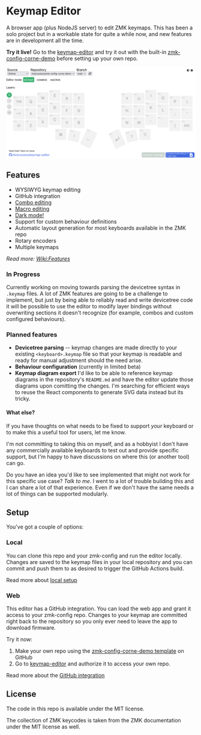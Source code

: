 # Keymap Editor

A browser app (plus NodeJS server) to edit ZMK keymaps. This has been a solo
project but in a workable state for quite a while now, and new features are in
development all the time.

**Try it live!** Go to the [keymap-editor] and try it out with the built-in
[zmk-config-corne-demo] before setting up your own repo.

![Screenshot](./screenshots/editor-screenshot.png)

## Features

* WYSIWYG keymap editing
* GitHub integration
* [Combo editing](./screenshots/editor-screenshot-combos.png)
* [Macro editing](./screenshots/editor-screenshot-macros.png)
* [Dark mode!](./screenshots/editor-screenshot-darkmode.png)
* Support for custom behaviour definitions
* Automatic layout generation for most keyboards available in the ZMK repo
* Rotary encoders
* Multiple keymaps

_Read more: [Wiki:Features]_

### In Progress

Currently working on moving towards parsing the devicetree syntax in `.keymap`
files. A lot of ZMK features are going to be a challenge to implement, but just
by being able to reliably read and write devicetree code it will be possible to
use the editor to modify layer bindings without overwriting sections it doesn't
recognize (for example, combos and custom configured behaviours).

### Planned features

* **Devicetree parsing** -- keymap changes are made directly to your existing
  `<keyboard>.keymap` file so that your keymap is readable and ready for manual
  adjustment should the need arise.
* **Behaviour configuration** (currently in limited beta)
* **Keymap diagram export** I'd like to be able to reference keymap diagrams in
  the repository's `README.md` and have the editor update those diagrams upon
  comitting the changes. I'm searching for efficient ways to reuse the React
  components to generate SVG data instead but its tricky.

#### What else?

If you have thoughts on what needs to be fixed to support _your_ keyboard or to
make this a useful tool for users, let me know.

I'm not committing to taking this on myself, and as a hobbyist I don't have any
commercially available keyboards to test out and provide specific support, but
I'm happy to have discussions on where this (or another tool) can go.

Do you have an idea you'd like to see implemented that might not work for this
specific use case? _Talk to me_. I went to a lot of trouble building this and I
can share a lot of that experience. Even if we don't have the same needs a lot
of things can be supported modularly.


## Setup

You've got a couple of options:

### Local

You can clone this repo and your zmk-config and run the editor locally. Changes
are saved to the keymap files in your local repository and you can commit and
push them to as desired to trigger the GitHub Actions build.

Read more about [local setup](running-locally.md)

### Web

This editor has a GitHub integration. You can load the web app and grant it
access to your zmk-config repo. Changes to your keymap are committed right back
to the repository so you only ever need to leave the app to download firmware.

Try it now:

1. Make your own repo using the [zmk-config-corne-demo template] on GitHub
2. Go to [keymap-editor] and authorize it to access your own repo.

Read more about the [GitHub integration](api/services/github/README.md)


## License

The code in this repo is available under the MIT license.

The collection of ZMK keycodes is taken from the ZMK documentation under the MIT
license as well.

[keymap-editor]: https://nickcoutsos.github.io/keymap-editor/
[zmk-config-corne-demo]: https://github.com/nickcoutsos/zmk-config-corne-demo
[zmk-config-corne-demo template]: https://github.com/nickcoutsos/zmk-config-corne-demo/generate
[Wiki:Automatic Layout Generation]: https://github.com/nickcoutsos/keymap-editor/wiki/Defining-keyboard-layouts#automatic-layout-generation
[Wiki:Features]: https://github.com/nickcoutsos/keymap-editor/wiki/Features
